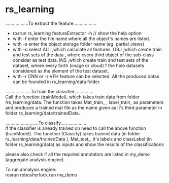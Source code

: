 # rs_learning

..................To extract the feature..................
- rosrun rs_learning featureExtractor -h  // show the help option
- with -f enter the file name where all the object's names are listed.
- with -s enter the object storage folder name (eg. partial_views)
- with -o select ALL ,which calculate all features.
  OBJ ,which create train and test sets of the data , where 
  every third object of the sub-class consider as test data.
  INS ,which create train and test sets of the dataset, where every forth (image or cloud)
  f the hole datasets considered as the element of the test dataset. 
- with -r CNN or -r VFH feature can be selected.
All the produced datas can be founded in rs_learning/data folder.

....................To train the classifier...............<br />
 Call the function (trainModel), which takes train data from folder /rs_learning/data.
 The function takes Mat_train_ , label_train_ as parameters and produces a trained mat file as the name given as it's
 third parameter in folder rs_learning/data/trainedData. 
 
 ..........................To classify....................<br />
 If the classifier is already trained on need to call  the above function (trainModel). 
 The function (Classify) takes trained data (in folder rs_learning/data/trainedData ),
 Mat_test_, it's labels and classLabel (in folder rs_learning/data) as inputs
 and show the results of the classifications 
 
 please also check if all the required annotators are listed in my_demo (aggregate analysis engine) <br />
 
 To run annalysis engine: <br />
 rosrun robosherlock run my_demo
 
 
 
